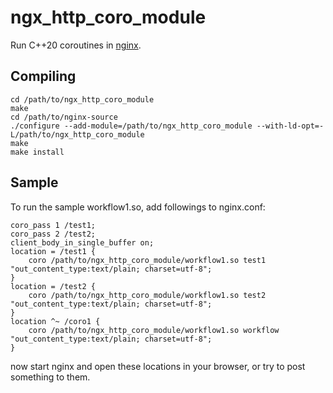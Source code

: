 # ngx_http_coro_module

Run C++20 coroutines in [nginx](http://nginx.org/).

## Compiling

	cd /path/to/ngx_http_coro_module
	make
	cd /path/to/nginx-source
	./configure --add-module=/path/to/ngx_http_coro_module --with-ld-opt=-L/path/to/ngx_http_coro_module
	make
	make install

## Sample

To run the sample workflow1.so, add followings to nginx.conf:

	coro_pass 1 /test1;
	coro_pass 2 /test2;
	client_body_in_single_buffer on;
	location = /test1 {
		coro /path/to/ngx_http_coro_module/workflow1.so test1 "out_content_type:text/plain; charset=utf-8";
	}
	location = /test2 {
		coro /path/to/ngx_http_coro_module/workflow1.so test2 "out_content_type:text/plain; charset=utf-8";
	}
	location ^~ /coro1 {
		coro /path/to/ngx_http_coro_module/workflow1.so workflow "out_content_type:text/plain; charset=utf-8";
	}

now start nginx and open these locations in your browser, or try to post something to them.
